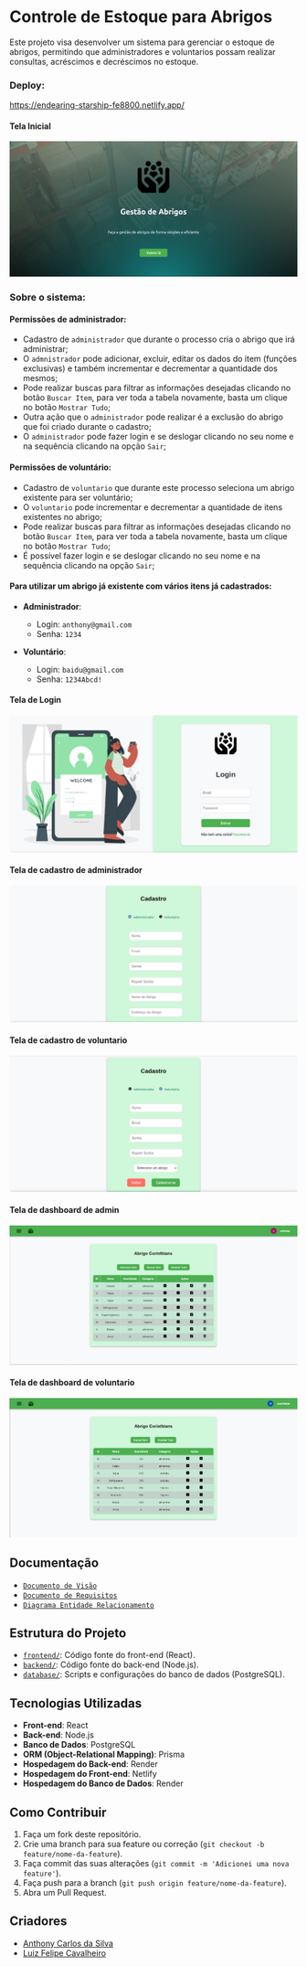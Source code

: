 # Controle de Estoque para Abrigos

Este projeto visa desenvolver um sistema para gerenciar o estoque de abrigos, permitindo que administradores e voluntarios possam realizar consultas, acréscimos e decréscimos no estoque.

### Deploy: 
https://endearing-starship-fe8800.netlify.app/

#### Tela Inicial
![Tela Inicial](./images/tela_inicial.png)

### Sobre o sistema:

#### Permissões de administrador:

- Cadastro de `administrador` que durante o processo cria o abrigo que irá administrar;
- O `admnistrador` pode adicionar, excluir, editar os dados do item (funções exclusivas) e também incrementar e decrementar a quantidade dos mesmos;
- Pode realizar buscas para filtrar as informações desejadas clicando no botão `Buscar Item`, para ver toda a tabela novamente, basta um clique no botão `Mostrar Tudo`;
- Outra ação que o `administrador` pode realizar é a exclusão do abrigo que foi criado durante o cadastro;
- O `administrador` pode fazer login e se deslogar clicando no seu nome e na sequência clicando na opção ```Sair```;

#### Permissões de voluntário:

- Cadastro de `voluntario` que durante este processo seleciona um abrigo existente para ser voluntário;
- O `voluntario` pode incrementar e decrementar a quantidade de itens existentes no abrigo;
- Pode realizar buscas para filtrar as informações desejadas clicando no botão `Buscar Item`, para ver toda a tabela novamente, basta um clique no botão `Mostrar Tudo`;
- É possível fazer login e se deslogar clicando no seu nome e na sequência clicando na opção ```Sair```;

#### Para utilizar um abrigo já existente com vários itens já cadastrados:
  
  - **Administrador**:
    - Login: `anthony@gmail.com`
    - Senha: `1234`
  
  - **Voluntário**:
    - Login: `baidu@gmail.com`
    - Senha: `1234Abcd!`

#### Tela de Login
![Tela Login](./images/tela_login.png)

#### Tela de cadastro de administrador
![Tela de cadastro de administrador](./images/tela_cadastro_admin.png)

#### Tela de cadastro de voluntario
![Tela de cadastro de voluntario](./images/tela_cadastro_voluntario.png)

#### Tela de dashboard de admin
![Tela dashboard de administrador](./images/tela-admin.png)

#### Tela de dashboard de voluntario
![Tela dashboard de voluntario](./images/tela-voluntario.png)

## Documentação

- [`Documento de Visão`](./docs/Visao.md)
- [`Documento de Requisitos`](./docs/Requisitos.md)
- [`Diagrama Entidade Relacionamento`](https://github.com/elc1090/project3-2024a-anthony-luizfelipe/blob/main/docs/Diagrama_Entidade_Relacionamento.md?plain=1)

## Estrutura do Projeto

- [`frontend/`](frontend/): Código fonte do front-end (React).
- [`backend/`](backend/): Código fonte do back-end (Node.js).
- [`database/`](database/): Scripts e configurações do banco de dados (PostgreSQL).

## Tecnologias Utilizadas

- **Front-end**: React
- **Back-end**: Node.js
- **Banco de Dados**: PostgreSQL
- **ORM (Object-Relational Mapping)**: Prisma 
- **Hospedagem do Back-end**: Render
- **Hospedagem do Front-end**: Netlify
- **Hospedagem do Banco de Dados**: Render

## Como Contribuir

1. Faça um fork deste repositório.
2. Crie uma branch para sua feature ou correção (`git checkout -b feature/nome-da-feature`).
3. Faça commit das suas alterações (`git commit -m 'Adicionei uma nova feature'`).
4. Faça push para a branch (`git push origin feature/nome-da-feature`).
5. Abra um Pull Request.

## Criadores

- [Anthony Carlos da Silva](https://github.com/anthony-c-silva)
- [Luiz Felipe Cavalheiro](https://github.com/luizfelipecavalheiro)
  
